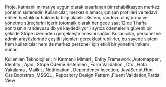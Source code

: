 Proje, katmanlı mimariye uygun olarak tasarlanan bir rehabilitasyon merkezi yönetim sistemidir. Kullanıcılar, merkezin amacı, çalışan profilleri ve tedavi edilen hastalıklar hakkında bilgi alabilir. Sistem, 
randevu oluşturma ve yönetme süreçlerini içerir (otomaik olarak her gece saat 12 de 1 hafta sonrasının randevusu db ye kaydediliyor )  ayrıca ödemelerin güvenli bir şekilde Stripe üzerinden gerçekleştirilmesini
sağlar. Kullanıcılar, personel ve admin arayüzlerinde çeşitli işlemleri gerçekleştirebilirler, bu sayede sistem hem kullanıcılar hem de merkez personeli için etkili bir yönetim imkanı sunar.

Kullanılan Teknolojiler : N Katmanlı Mimari , Entity Framework ,Automapper , İdentity , Ajax , Stripe Ödeme Sistemleri , Form Validation , Dto , Hata Yakalama , Mailkit , Notification , Dependency Injection,
JavaScript,Html Css Bootstrap ,MSSQL , Repository Design Pattern ,Fluent Validation,Partial View

